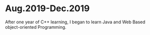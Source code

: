 # Aug.2019-Dec.2019
After one year of C++ learning, I began to learn Java and Web Based object-oriented Programming.

